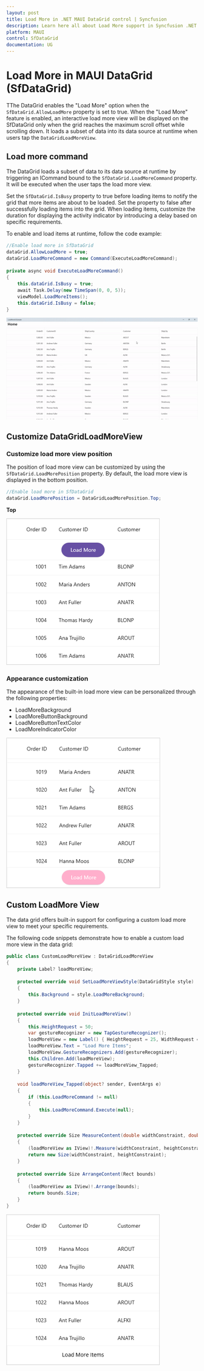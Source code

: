 ```yaml
---
layout: post
title: Load More in .NET MAUI DataGrid control | Syncfusion
description: Learn here all about Load More support in Syncfusion .NET MAUI DataGrid (SfDataGrid) control and more.
platform: MAUI
control: SfDataGrid
documentation: UG
---
```


# Load More in MAUI DataGrid (SfDataGrid)

TThe DataGrid enables the "Load More" option when the `SfDataGrid.AllowLoadMore` property is set to true. When the "Load More" feature is enabled, an interactive load more view will be displayed on the SfDataGrid only when the grid reaches the maximum scroll offset while scrolling down. It loads a subset of data into its data source at runtime when users tap the `DataGridLoadMoreView`.

## Load more command
The DataGrid loads a subset of data to its data source at runtime by triggering an ICommand bound to the `SfDataGrid.LoadMoreCommand` property. It will be executed when the user taps the load more view.

Set the `SfDataGrid.IsBusy` property to true before loading items to notify the grid that more items are about to be loaded. Set the property to false after successfully loading items into the grid. When loading items, customize the duration for displaying the activity indicator by introducing a delay based on specific requirements.

To enable and load items at runtime, follow the code example:

```C# 
//Enable load more in SfDataGrid
dataGrid.AllowLoadMore = true;
dataGrid.LoadMoreCommand = new Command(ExecuteLoadMoreCommand);
 
private async void ExecuteLoadMoreCommand()
{
    this.dataGrid.IsBusy = true;
    await Task.Delay(new TimeSpan(0, 0, 5));
    viewModel.LoadMoreItems();
    this.dataGrid.IsBusy = false;
} 
```
![DataGridLoadMoreView](Images\loadmore\maui-datagrid-loadmoreview.gif)

## Customize DataGridLoadMoreView

### Customize load more view position
The position of load more view can be customized by using the `SfDataGrid.LoadMorePosition` property. By default, the load more view is displayed in the bottom position.

```C#
//Enable load more in SfDataGrid
dataGrid.LoadMorePosition = DataGridLoadMorePosition.Top;
```
**Top**

![DataGridLoadMore with LoadMorePosition Top](Images\loadmore\maui-datagrid-loadmoreview-loadmoreposition-top.png)

### Appearance customization
The appearance of the built-in load more view can be personalized through the following properties:

* LoadMoreBackground
* LoadMoreButtonBackground
* LoadMoreButtonTextColor
* LoadMoreIndicatorColor

![DataGridLoadMore with customized appearance](Images\loadmore\maui-datagrid-loadmoreview-loadmore-custom-appearance.png)


## Custom LoadMore View
The data grid offers built-in support for configuring a custom load more view to meet your specific requirements.

The following code snippets demonstrate how to enable a custom load more view in the data grid:

```C#
public class CustomLoadMoreView : DataGridLoadMoreView
{
    private Label? loadMoreView;

    protected override void SetLoadMoreViewStyle(DataGridStyle style)
    {
        this.Background = style.LoadMoreBackground;
    }

    protected override void InitLoadMoreView()
    {
        this.HeightRequest = 50;
        var gestureRecognizer = new TapGestureRecognizer();
        loadMoreView = new Label() { HeightRequest = 25, WidthRequest = 150, HorizontalTextAlignment = TextAlignment.Center };
        loadMoreView.Text = "Load More Items";
        loadMoreView.GestureRecognizers.Add(gestureRecognizer);
        this.Children.Add(loadMoreView);
        gestureRecognizer.Tapped += loadMoreView_Tapped;
    }
    
    void loadMoreView_Tapped(object? sender, EventArgs e)
    {
        if (this.LoadMoreCommand != null)
        {
            this.LoadMoreCommand.Execute(null);
        }
    }

    protected override Size MeasureContent(double widthConstraint, double heightConstraint)
    {
        (loadMoreView as IView)!.Measure(widthConstraint, heightConstraint);
        return new Size(widthConstraint, heightConstraint);
    }

    protected override Size ArrangeContent(Rect bounds)
    {
        (loadMoreView as IView)!.Arrange(bounds);
        return bounds.Size;
    }
}
```
![DataGrid with CustomLoadMoreView](Images\loadmore\maui-datagrid-custom-loadmoreview.png)
